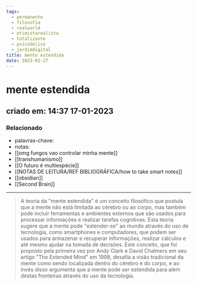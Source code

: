 ```yaml
---
tags:
  - permanente
  - filosofia
  - realworld
  - otimistarealista
  - totalizante
  - psicodelico
  - jardimdigital
title: mente estendida
date: 2023-02-27
---
```


# mente estendida

## criado em: 14:37 17-01-2023

### Relacionado

- palavras-chave: 
- notas: 
- [[omg fungos vao controlar minha mente]]
- [[transhumanismo]]
- [[O futuro é multiespécie]]
- [[NOTAS DE LEITURA/REF BIBLIOGRÁFICA/how to take smart notes]]
- [[obsidian]]
- [[Second Brain]]
---

>A teoria da "mente estendida" é um conceito filosófico que postula que a mente não está limitada ao cérebro ou ao corpo, mas também pode incluir ferramentas e ambientes externos que são usados para processar informações e realizar tarefas cognitivas. Esta teoria sugere que a mente pode "estender-se" ao mundo através do uso de tecnologia, como smartphones e computadores, que podem ser usados para armazenar e recuperar informações, realizar cálculos e até mesmo ajudar na tomada de decisões. Este conceito, que foi proposto pela primeira vez por Andy Clark e David Chalmers em seu artigo "The Extended Mind" em 1998, desafia a visão tradicional da mente como sendo localizada dentro do cérebro e do corpo, e ao invés disso argumenta que a mente pode ser estendida para além destas fronteiras através do uso da tecnologia.
